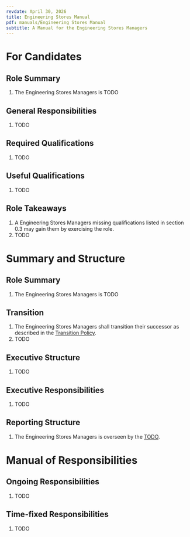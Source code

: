 ```yaml
---
revdate: April 30, 2026
title: Engineering Stores Manual
pdf: manuals/Engineering Stores Manual
subtitle: A Manual for the Engineering Stores Managers
---
```


# For Candidates

## Role Summary
1. The Engineering Stores Managers is TODO

## General Responsibilities
1. TODO

## Required Qualifications
1. TODO

## Useful Qualifications
1. TODO

## Role Takeaways
1. A Engineering Stores Managers missing qualifications listed in section 0.3 may gain them by exercising the role.
1. TODO

# Summary and Structure

## Role Summary
1. The Engineering Stores Managers is TODO

## Transition
1. The Engineering Stores Managers shall transition their successor as described in the [Transition Policy](../policies/transition-policy.md).
1. TODO

## Executive Structure
1. TODO

## Executive Responsibilities
1. TODO

## Reporting Structure
1. The Engineering Stores Managers is overseen by the [TODO](TODO-manual.md).

# Manual of Responsibilities

## Ongoing Responsibilities
1. TODO

## Time-fixed Responsibilities
1. TODO
